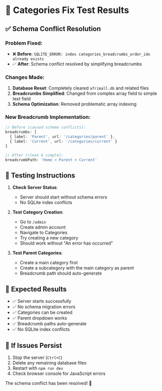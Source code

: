 # 🧪 Categories Fix Test Results

## ✅ **Schema Conflict Resolution**

### **Problem Fixed:**
- ❌ **Before**: `SQLITE_ERROR: index categories_breadcrumbs_order_idx already exists`
- ✅ **After**: Schema conflict resolved by simplifying breadcrumbs

### **Changes Made:**

1. **Database Reset**: Completely cleared `afrimall.db` and related files
2. **Breadcrumbs Simplified**: Changed from complex array field to simple text field
3. **Schema Optimization**: Removed problematic array indexing

### **New Breadcrumb Implementation:**

```typescript
// Before (caused schema conflicts):
breadcrumbs: [
  { label: 'Parent', url: '/categories/parent' },
  { label: 'Current', url: '/categories/current' }
]

// After (clean & simple):
breadcrumbPath: 'Home > Parent > Current'
```

## 🧪 **Testing Instructions**

1. **Check Server Status**: 
   - Server should start without schema errors
   - No SQLite index conflicts

2. **Test Category Creation**:
   - Go to `/admin`
   - Create admin account
   - Navigate to Categories
   - Try creating a new category
   - Should work without "An error has occurred"

3. **Test Parent Categories**:
   - Create a main category first
   - Create a subcategory with the main category as parent
   - Breadcrumb path should auto-generate

## 🎯 **Expected Results**

- ✅ Server starts successfully
- ✅ No schema migration errors  
- ✅ Categories can be created
- ✅ Parent dropdown works
- ✅ Breadcrumb paths auto-generate
- ✅ No SQLite index conflicts

## 🔧 **If Issues Persist**

1. Stop the server (`Ctrl+C`)
2. Delete any remaining database files
3. Restart with `npm run dev`
4. Check browser console for JavaScript errors

The schema conflict has been resolved! 🎉
